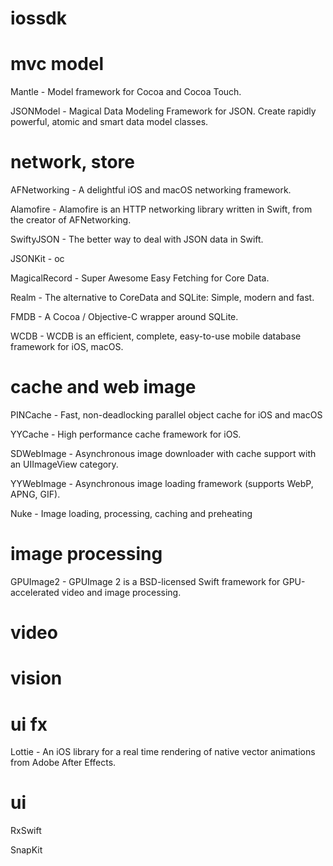 # iossdk

# mvc model
Mantle - Model framework for Cocoa and Cocoa Touch.

JSONModel - Magical Data Modeling Framework for JSON. Create rapidly powerful, atomic and smart data model classes.


# network, store
AFNetworking - A delightful iOS and macOS networking framework.

Alamofire - Alamofire is an HTTP networking library written in Swift, from the creator of AFNetworking.



SwiftyJSON - The better way to deal with JSON data in Swift.

JSONKit - oc



MagicalRecord - Super Awesome Easy Fetching for Core Data.



Realm - The alternative to CoreData and SQLite: Simple, modern and fast.

FMDB - A Cocoa / Objective-C wrapper around SQLite.

WCDB - WCDB is an efficient, complete, easy-to-use mobile database framework for iOS, macOS.

# cache and web image
PINCache - Fast, non-deadlocking parallel object cache for iOS and macOS

YYCache - High performance cache framework for iOS.



SDWebImage - Asynchronous image downloader with cache support with an UIImageView category.

YYWebImage - Asynchronous image loading framework (supports WebP, APNG, GIF).

Nuke - Image loading, processing, caching and preheating

# image processing
GPUImage2 - GPUImage 2 is a BSD-licensed Swift framework for GPU-accelerated video and image processing.

# video

# vision

# ui fx
Lottie - An iOS library for a real time rendering of native vector animations from Adobe After Effects.

# ui
RxSwift

SnapKit
